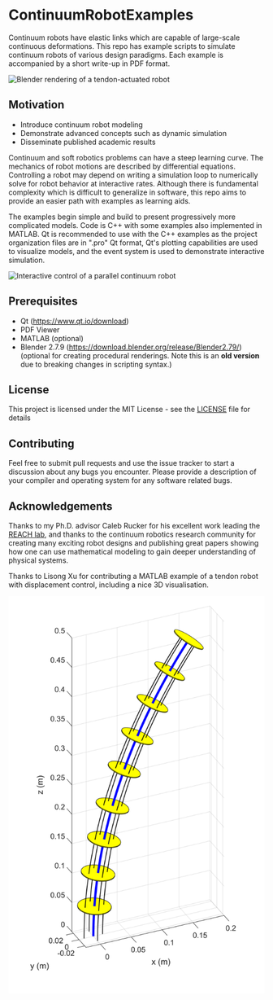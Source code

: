 # ContinuumRobotExamples

Continuum robots have elastic links which are capable of large-scale continuous deformations. This repo has example scripts to simulate continuum robots of various design paradigms. Each example is accompanied by a short write-up in PDF format.

![Blender rendering of a tendon-actuated robot](https://github.com/JohnDTill/ContinuumRobotExamples/raw/master/01_Statics/05_Tendon_Robot/LaTeX/fig/TendonRobotRender.jpg "Tendon-Driven Robot")

## Motivation

* Introduce continuum robot modeling
* Demonstrate advanced concepts such as dynamic simulation
* Disseminate published academic results

Continuum and soft robotics problems can have a steep learning curve. The mechanics of robot motions are described by differential equations. Controlling a robot may depend on writing a simulation loop to numerically solve for robot behavior at interactive rates. Although there is fundamental complexity which is difficult to generalize in software, this repo aims to provide an easier path with examples as learning aids.

The examples begin simple and build to present progressively more complicated models. Code is C++ with some examples also implemented in MATLAB. Qt is recommended to use with the C++ examples as the project organization files are in ".pro" Qt format, Qt's plotting capabilities are used to visualize models, and the event system is used to demonstrate interactive simulation.

![Interactive control of a parallel continuum robot](https://github.com/JohnDTill/ContinuumRobotExamples/raw/master/CSG_Control.gif "Interactive control of a parallel continuum robot")

## Prerequisites

* Qt (https://www.qt.io/download)
* PDF Viewer
* MATLAB (optional)
* Blender 2.7.9 (https://download.blender.org/release/Blender2.79/) (optional for creating procedural renderings. Note this is an **old version** due to breaking changes in scripting syntax.)

## License

This project is licensed under the MIT License - see the [LICENSE](LICENSE) file for details

## Contributing

Feel free to submit pull requests and use the issue tracker to start a discussion about any bugs you encounter. Please provide a description of your compiler and operating system for any software related bugs.

## Acknowledgements

Thanks to my Ph.D. advisor Caleb Rucker for his excellent work leading the [REACH lab](https://sites.google.com/site/danielcrucker/), and
thanks to the continuum robotics research community for creating many exciting robot designs and publishing great papers showing how one can use mathematical modeling to gain deeper understanding of physical systems.

Thanks to Lisong Xu for contributing a MATLAB example of a tendon robot with displacement control, including a nice 3D visualisation.

![Interactive control of a parallel continuum robot](./01_Statics/06_Tendon_Robot_Variants/LaTeX/fig/TendonRobotMatlab.png)
